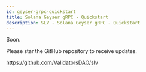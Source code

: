 ```yaml
---
id: geyser-grpc-quickstart
title: Solana Geyser gRPC - Quickstart
description: SLV - Solana Geyser gRPC - Quickstart
---
```


Soon.

Please star the GitHub repository to receive updates.

https://github.com/ValidatorsDAO/slv
